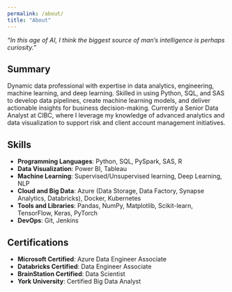 ```yaml
---
permalink: /about/
title: "About"
---
```


*“In this age of AI, I think the biggest source of man’s intelligence is perhaps curiosity.”*

## Summary
Dynamic data professional with expertise in data analytics, engineering, machine learning, and deep learning. Skilled in using Python, SQL, and SAS to develop data pipelines, create machine learning models, and deliver actionable insights for business decision-making. Currently a Senior Data Analyst at CIBC, where I leverage my knowledge of advanced analytics and data visualization to support risk and client account management initiatives.

## Skills
- **Programming Languages**: Python, SQL, PySpark, SAS, R
- **Data Visualization**: Power BI, Tableau
- **Machine Learning**: Supervised/Unsupervised learning, Deep Learning, NLP
- **Cloud and Big Data**: Azure (Data Storage, Data Factory, Synapse Analytics, Databricks), Docker, Kubernetes
- **Tools and Libraries**: Pandas, NumPy, Matplotlib, Scikit-learn, TensorFlow, Keras, PyTorch
- **DevOps**: Git, Jenkins

## Certifications
- **Microsoft Certified**: Azure Data Engineer Associate
- **Databricks Certified**: Data Engineer Associate
- **BrainStation Certified**: Data Scientist
- **York University**: Certified Big Data Analyst
